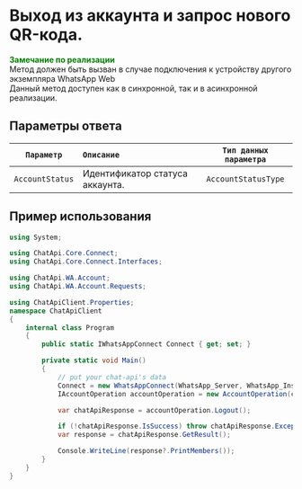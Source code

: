 # Выход из аккаунта и запрос нового QR-кода.
**<span style="color:green">Замечание по реализации</span>** <br/>
Метод должен быть вызван в случае подключения к устройству другого экземпляра WhatsApp Web<br/>
Данный метод доступен как в синхронной, так и в асинхронной реализации.

## Параметры ответа
|  `Параметр`           | `Описание`                                            | `Тип данных параметра` | 
|:---------------------:|:------------------------------------------------------|:----------------------:|
|  `AccountStatus`      | Идентификатор статуса аккаунта.                       | `AccountStatusType` |

## Пример использования
```csharp
using System;

using ChatApi.Core.Connect;
using ChatApi.Core.Connect.Interfaces;

using ChatApi.WA.Account;
using ChatApi.WA.Account.Requests;

using ChatApiClient.Properties;
namespace ChatApiClient
{
    internal class Program
    {
        public static IWhatsAppConnect Connect { get; set; }

        private static void Main()
        {
            // put your chat-api's data
            Connect = new WhatsAppConnect(WhatsApp_Server, WhatsApp_Instance, WhatsApp_Token); 
            IAccountOperation accountOperation = new AccountOperation(connect);

            var chatApiResponse = accountOperation.Logout();

            if (!chatApiResponse.IsSuccess) throw chatApiResponse.Exception!;
            var response = chatApiResponse.GetResult();

            Console.WriteLine(response?.PrintMembers());
        }
    }
}
```
